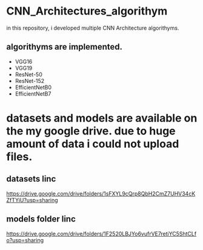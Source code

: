 # CNN_Architectures_algorithym
in this repository, i developed multiple CNN Architecture algorithyms.<br>
## algorithyms are implemented.<br>
* VGG16
* VGG19
* ResNet-50
* ResNet-152
* EfficientNetB0
* EfficientNetB7

# datasets and models are available on the my google drive. due to huge amount of data i could not upload files.
## datasets linc
https://drive.google.com/drive/folders/1sFXYL9cQrp8QbH2CmZ7UHV34cKZfTYiU?usp=sharing

## models folder linc
https://drive.google.com/drive/folders/1F2520LBJYo6vufrVE7retiYC5ShtCLfo?usp=sharing
